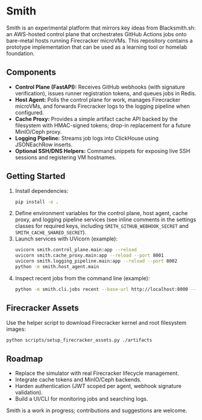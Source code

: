 # Smith

Smith is an experimental platform that mirrors key ideas from Blacksmith.sh: an AWS-hosted control plane that orchestrates GitHub Actions jobs onto bare-metal hosts running Firecracker microVMs. This repository contains a prototype implementation that can be used as a learning tool or homelab foundation.

## Components
- **Control Plane (FastAPI):** Receives GitHub webhooks (with signature verification), issues runner registration tokens, and queues jobs in Redis.
- **Host Agent:** Polls the control plane for work, manages Firecracker microVMs, and forwards Firecracker logs to the logging pipeline when configured.
- **Cache Proxy:** Provides a simple artifact cache API backed by the filesystem with HMAC-signed tokens; drop-in replacement for a future MinIO/Ceph proxy.
- **Logging Pipeline:** Streams job logs into ClickHouse using JSONEachRow inserts.
- **Optional SSH/DNS Helpers:** Command snippets for exposing live SSH sessions and registering VM hostnames.

## Getting Started
1. Install dependencies:
   ```bash
   pip install -e .
   ```
2. Define environment variables for the control plane, host agent, cache proxy, and logging pipeline services (see inline comments in the settings classes for required keys, including `SMITH_GITHUB_WEBHOOK_SECRET` and `SMITH_CACHE_SHARED_SECRET`).
3. Launch services with UVicorn (example):
   ```bash
   uvicorn smith.control_plane.main:app --reload
   uvicorn smith.cache_proxy.main:app --reload --port 8001
   uvicorn smith.logging_pipeline.main:app --reload --port 8002
   python -m smith.host_agent.main
   ```
4. Inspect recent jobs from the command line (example):
   ```bash
   python -m smith.cli.jobs recent --base-url http://localhost:8000 --token $SMITH_JWT_SECRET --limit 10
   ```

## Firecracker Assets
Use the helper script to download Firecracker kernel and root filesystem images:
```bash
python scripts/setup_firecracker_assets.py ./artifacts
```

## Roadmap
- Replace the simulator with real Firecracker lifecycle management.
- Integrate cache tokens and MinIO/Ceph backends.
- Harden authentication (JWT scoped per agent, webhook signature validation).
- Build a UI/CLI for monitoring jobs and searching logs.

Smith is a work in progress; contributions and suggestions are welcome.

